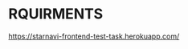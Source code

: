 # RQUIRMENTS 

https://starnavi-frontend-test-task.herokuapp.com/

<!-- - user set game difficulty and name -->
<!-- - press PLAY -->
<!-- - at a specified time interval (in the delay field) a random square on the field is highlighted in blue -->
<!-- - if the user managed to click on the square during this time - he turns green, the player gets a point and the field changes color to green -->
<!-- - if not, the field turns red and the point goes to the computer -->
<!-- - when a player or computer paints >50% of all possible squares in his color - he becomes the winner -->
<!-- - an inscription appears between the control buttons and the playing field that the player (the name he entered) / computer won -->
<!-- - button PLAY changes the caption to PLAY AGAIN -->
<!-- - result of the game need to be send to server on this endpoint this-domain/winners in JSON with two fields winner and date both strings. -->
<!-- - results in table should be auto update -->